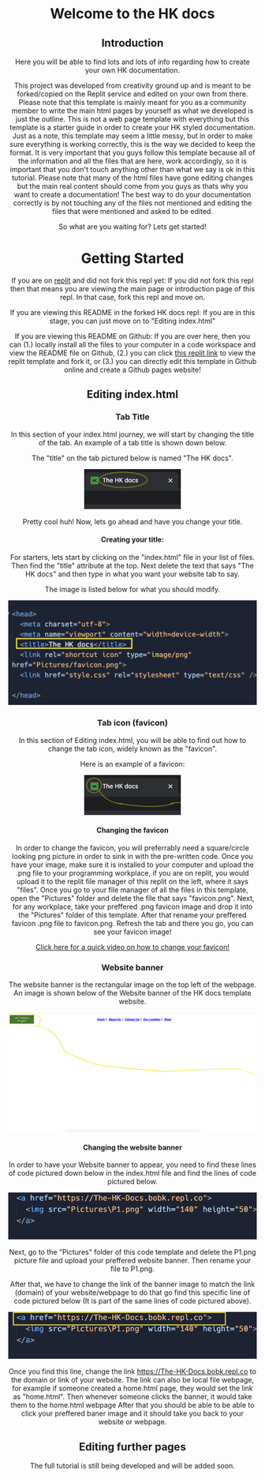 <center>
  
# Welcome to the HK docs


## Introduction

  <p>Here you will be able to find lots and lots of info regarding how to create your own HK documentation.</p>
  <p>This project was developed from creativity ground up and is meant to be forked/copied on the Replit service and edited on your own from there. Please note that this template is mainly meant for you as a community member to write the main html pages by yourself as what we developed is just the outline. This is not a web page template with everything but this template is a starter guide in order to create your HK styled documentation. Just as a note, this template may seem a little messy, but in order to make sure everything is working correctly, this is the way we decided to keep the format. It is very important that you guys follow this template because all of the information and all the files that are here, work accordingly, so it is important that you don't touch anything other than what we say is ok in this tutorial. Please note that many of the html files have gone editing changes but the main real content should come from you guys as thats why you want to create a documentation! The best way to do your documentation correctly is by not touching any of the files not mentioned and editing the files that were mentioned and asked to be edited.</p>



  <p>So what are you waiting for? Lets get started!</p>

# Getting Started
If you are on <a href="https://replit.com" target="_blank">replit</a> and did not fork this repl yet: If you did not fork this repl then that means you are viewing the main page or introduction page of this repl. In that case, fork this repl and move on.

If you are viewing this README in the forked HK docs repl: If you are in this stage, you can just move on to "Editing index.html"

If you are viewing this README on Github: If you are over here, then you can (1.) locally install all the files to your computer in a code workspace and view the README file on Github, (2.) you can click <a href="https://replit.com/@bobk/The-HK-Docs?v=1#README.md" target="_blank">this replit link</a> to view the replit template and fork it, or (3.) you can directly edit this template in Github online and create a Github pages website!
## Editing index.html

### Tab Title

  <p>In this section of your index.html journey, we will start by changing the title of the tab. An example of a tab title is shown down below.</p>

<p>The "title" on the tab pictured below is named "The HK docs".</p>


<img src="Readme/PicturesForReadme/titleexample.png">

<p>Pretty cool huh! Now, lets go ahead and have you change your title.</p>

#### Creating your title:
  <p>For starters, lets start by clicking on the "index.html" file in your list of files. Then find the "title" attribute at the top. Next delete the text that says "The HK docs" and then type in what you want your website tab to say. </p>
  <p>The image is listed below for what you should modify. </p>
  <img src="Readme/PicturesForReadme/UpdatedTitlepic.png">

### Tab icon (favicon)

<p>In this section of Editing index.html, you will be able to find out how to change the tab icon, widely known as the "favicon".</p>

Here is an example of a favicon:

<img src="Readme/PicturesForReadme/faviconexample.png">

#### Changing the favicon

In order to change the favicon, you will preferrably need a square/circle looking png picture in order to sink in with the pre-written code. Once you have your image, make sure it is installed to your computer and upload the .png file to your programming workplace, if you are on replit, you would upload it to the replit file manager of this replit on the left, where it says "files". Once you go to your file manager of all the files in this template, open the "Pictures" folder and delete the file that says "favicon.png". Next, for any workplace, take your preffered .png favicon image and drop it into the "Pictures" folder of this template. After that rename your preffered favicon .png file to favicon.png. Refresh the tab and there you go, you can see your favicon image!



<p><a href="https://1drv.ms/v/s!AuOJcqLLBs2NhH2sGKQM0g9akB9S" target="_blank">Click here for a quick video on how to change your favicon!</a></p>

### Website banner

The website banner is the rectangular image on the top left of the webpage. An image is shown below of the Website banner of the HK docs template website.

<img src="Readme/PicturesForReadme/WebsiteBannerLocation.png">


#### Changing the website banner



In order to have your Website banner to appear, you need to find these lines of code pictured down below in the index.html file and find the lines of code pictured below.

<img src="Readme/PicturesForReadme/WebsiteBannerCode.png">

Next, go to the "Pictures" folder of this code template and delete the P1.png picture file and upload your preffered website banner. Then rename your file to P1.png.

After that, we have to change the link of the banner image to match the link (domain) of your website/webpage to do that go find this specific line of code pictured below (It is part of the same lines of code pictured above). 

<img src="Readme/PicturesForReadme/WebBannerLinkPicCode.png">

Once you find this line, change the link https://The-HK-Docs.bobk.repl.co to the domain or link of your website. The link can also be local file webpage, for example if someone created a home.html page, they would set the link as "home.html". Then whenever someone clicks the banner, it would take them to the home.html webpage  After that you should be able to be able to click your preffered baner image and it should take you back to your website or webpage.


## Editing further pages
The full tutorial is still being developed and will be added soon.



</center>

